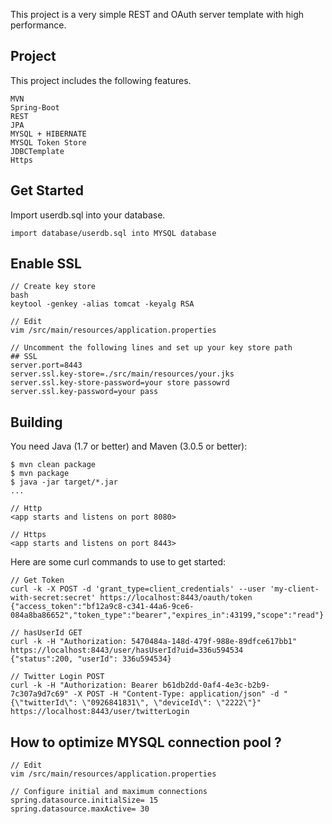 This project is a very simple REST and OAuth server template with high performance.


## Project

This project includes the following features.

	MVN
	Spring-Boot
	REST
	JPA
	MYSQL + HIBERNATE 
	MYSQL Token Store
	JDBCTemplate
	Https

## Get Started 

Import userdb.sql into your database.

```
import database/userdb.sql into MYSQL database
```

## Enable SSL

```
// Create key store 
bash
keytool -genkey -alias tomcat -keyalg RSA

// Edit 
vim /src/main/resources/application.properties

// Uncomment the following lines and set up your key store path
## SSL
server.port=8443
server.ssl.key-store=./src/main/resources/your.jks
server.ssl.key-store-password=your store passowrd
server.ssl.key-password=your pass

```

## Building

You need Java (1.7 or better) and Maven (3.0.5 or better):

```
$ mvn clean package
$ mvn package
$ java -jar target/*.jar
...

// Http
<app starts and listens on port 8080>

// Https
<app starts and listens on port 8443>

```

Here are some curl commands to use to get started:

```
// Get Token
curl -k -X POST -d 'grant_type=client_credentials' --user 'my-client-with-secret:secret' https://localhost:8443/oauth/token
{"access_token":"bf12a9c8-c341-44a6-9ce6-084a8ba86652","token_type":"bearer","expires_in":43199,"scope":"read"}

// hasUserId GET
curl -k -H "Authorization: 5470484a-148d-479f-988e-89dfce617bb1" https://localhost:8443/user/hasUserId?uid=336u594534
{"status":200, "userId": 336u594534}

// Twitter Login POST
curl -k -H "Authorization: Bearer b61db2dd-0af4-4e3c-b2b9-7c307a9d7c69" -X POST -H "Content-Type: application/json" -d "{\"twitterId\": \"0926841831\", \"deviceId\": \"2222\"}" https://localhost:8443/user/twitterLogin

```

## How to optimize MYSQL connection pool ?
```
// Edit
vim /src/main/resources/application.properties

// Configure initial and maximum connections 
spring.datasource.initialSize= 15
spring.datasource.maxActive= 30
```
